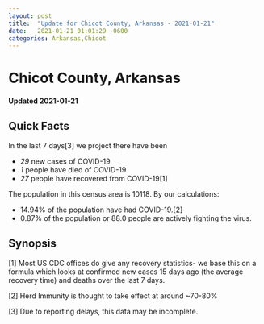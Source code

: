 ```yaml
---
layout: post
title:  "Update for Chicot County, Arkansas - 2021-01-21"
date:   2021-01-21 01:01:29 -0600
categories: Arkansas,Chicot
---
```


# Chicot County, Arkansas
#### Updated 2021-01-21

## Quick Facts

In the last 7 days[3] we project there have been
- *29* new cases of COVID-19
- *1* people have died of COVID-19
- *27* people have recovered from COVID-19[1]

The population in this census area is 10118. By our calculations:
- 14.94% of the population have had COVID-19.[2]
- 0.87% of the population or 88.0 people are actively fighting the virus.

## Synopsis




[1] Most US CDC offices do give any recovery statistics- we base this on a formula which looks at confirmed new cases
15 days ago (the average recovery time) and deaths over the last 7 days.

[2] Herd Immunity is thought to take effect at around ~70-80%

[3] Due to reporting delays, this data may be incomplete.
 
    